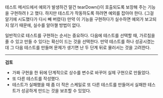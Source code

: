 테스트 메서드에서 예외가 발생하건 말건 tearDown()이 호출되도록 보장해 주는 기능을 구현하려ㅑ고 했다.
하지만 테스트가 작동하도록 하려면 예외를 잡아야 한다. (그걸 알기에 시도했다가 다시 빼 버렸다)
만약 이 기능을 구현하다가 실수하면 예외가 보고되지 않기 때문에, 실수를 알아챌 방법이 없다.

일반적으로 테스트를 구현하는 순서는 중요하다. 다음에 테스트를 선택할 때, 가르침을 줄 수 있고 만들 수 있다는 확신이 드는 것을 선택한다.
만약 테스트를 하나 성공시켰는데 그 다음 테스트를 만들며 문제가 생기면 난 두 단계 뒤로 물러서는 것을 고려한다.

---
**검토**
- 가짜 구현을 한 뒤에 단계적으로 상수를 변수로 바꾸어 실제 구현으로 만들었다.
- 또 다른 테스트를 작성했다.
- 테스트가 실패했을 때 좀 더 작은 스케일로 또 다른 테스트를 만들어서 실패한 테스트가 성공하게 만드는 것을 보조할 수 있었다.
